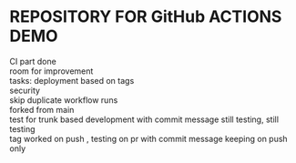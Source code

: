 # REPOSITORY FOR GitHub ACTIONS DEMO</br>
CI part done </br>
room for improvement</br>
tasks: deployment based on tags</br>
security </br>
skip duplicate workflow runs </br>
forked from main</br>
test for trunk based development with commit message
still testing, still testing</br>
tag worked on push , testing on pr with commit message
keeping on push only
